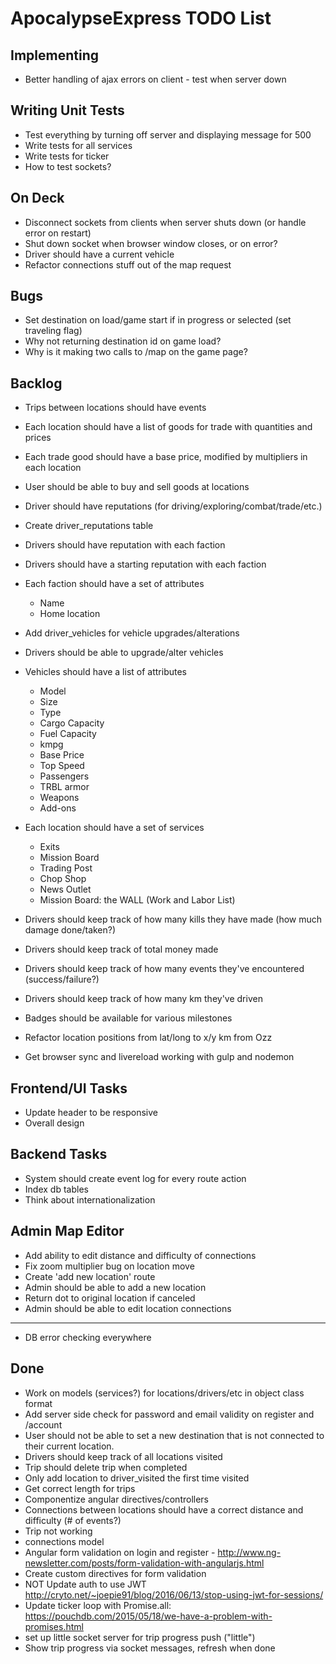 # ApocalypseExpress TODO List

## Implementing

* Better handling of ajax errors on client - test when server down

## Writing Unit Tests

* Test everything by turning off server and displaying message for 500
* Write tests for all services
* Write tests for ticker
* How to test sockets?

## On Deck

* Disconnect sockets from clients when server shuts down (or handle error on restart)
* Shut down socket when browser window closes, or on error?
* Driver should have a current vehicle
* Refactor connections stuff out of the map request

## Bugs

* Set destination on load/game start if in progress or selected (set traveling flag)
* Why not returning destination id on game load?
* Why is it making two calls to /map on the game page?

## Backlog

* Trips between locations should have events

* Each location should have a list of goods for trade with quantities and prices
* Each trade good should have a base price, modified by multipliers in each location
* User should be able to buy and sell goods at locations

* Driver should have reputations (for driving/exploring/combat/trade/etc.)
* Create driver_reputations table

* Drivers should have reputation with each faction
* Drivers should have a starting reputation with each faction
* Each faction should have a set of attributes
  * Name
  * Home location

* Add driver_vehicles for vehicle upgrades/alterations
* Drivers should be able to upgrade/alter vehicles

* Vehicles should have a list of attributes
  * Model
  * Size
  * Type
  * Cargo Capacity
  * Fuel Capacity
  * kmpg
  * Base Price
  * Top Speed
  * Passengers
  * TRBL armor
  * Weapons
  * Add-ons

* Each location should have a set of services
  * Exits
  * Mission Board
  * Trading Post
  * Chop Shop
  * News Outlet
  * Mission Board: the WALL (Work and Labor List)

* Drivers should keep track of how many kills they have made (how much damage done/taken?)
* Drivers should keep track of total money made
* Drivers should keep track of how many events they've encountered (success/failure?)
* Drivers should keep track of how many km they've driven
* Badges should be available for various milestones

* Refactor location positions from lat/long to x/y km from Ozz
* Get browser sync and livereload working with gulp and nodemon

## Frontend/UI Tasks

* Update header to be responsive
* Overall design

## Backend Tasks

* System should create event log for every route action
* Index db tables
* Think about internationalization

## Admin Map Editor

* Add ability to edit distance and difficulty of connections
* Fix zoom multiplier bug on location move
* Create 'add new location' route
* Admin should be able to add a new location
* Return dot to original location if canceled
* Admin should be able to edit location connections

----
* DB error checking everywhere

## Done

* Work on models (services?) for locations/drivers/etc in object class format
* Add server side check for password and email validity on register and /account
* User should not be able to set a new destination that is not connected to their current location.
* Drivers should keep track of all locations visited
* Trip should delete trip when completed
* Only add location to driver_visited the first time visited
* Get correct length for trips
* Componentize angular directives/controllers
* Connections between locations should have a correct distance and difficulty (# of events?)
* Trip not working
* connections model
* Angular form validation on login and register - http://www.ng-newsletter.com/posts/form-validation-with-angularjs.html
* Create custom directives for form validation
* NOT Update auth to use JWT http://cryto.net/~joepie91/blog/2016/06/13/stop-using-jwt-for-sessions/
* Update ticker loop with Promise.all: https://pouchdb.com/2015/05/18/we-have-a-problem-with-promises.html
* set up little socket server for trip progress push ("little")
* Show trip progress via socket messages, refresh when done
